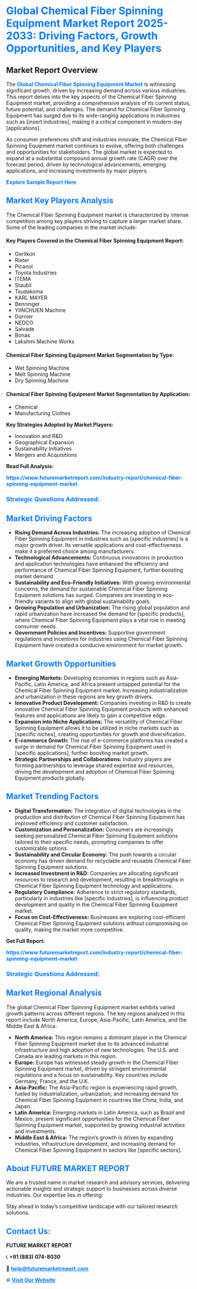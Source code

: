 <h1 style="color: #007BFF;">Global Chemical Fiber Spinning Equipment Market Report 2025-2033: Driving Factors, Growth Opportunities, and Key Players</h1>

<section id="overview">
<h2>Market Report Overview</h2>
<p>The <a href="https://www.futuremarketreport.com/industry-report/chemical-fiber-spinning-equipment-market" style="color: #007BFF; text-decoration: none;"><strong>Global Chemical Fiber Spinning Equipment Market</strong></a> is witnessing significant growth, driven by increasing demand across various industries. This report delves into the key aspects of the Chemical Fiber Spinning Equipment market, providing a comprehensive analysis of its current status, future potential, and challenges. The demand for Chemical Fiber Spinning Equipment has surged due to its wide-ranging applications in industries such as [insert industries], making it a critical component in modern-day [applications].</p>
<p>As consumer preferences shift and industries innovate, the Chemical Fiber Spinning Equipment market continues to evolve, offering both challenges and opportunities for stakeholders. The global market is expected to expand at a substantial compound annual growth rate (CAGR) over the forecast period, driven by technological advancements, emerging applications, and increasing investments by major players.</p>
</section>

<section id="overview">
<p><a href="https://www.futuremarketreport.com/request-sample/reportId=55043" style="color: #007BFF; text-decoration: none;"><strong>Explore Sample Report Here</strong></a></p>
</section>

<section id="key-players">
<h2 style="color: #007BFF;">Market Key Players Analysis</h2>
<p>The Chemical Fiber Spinning Equipment market is characterized by intense competition among key players striving to capture a larger market share. Some of the leading companies in the market include:</p>
<h4>Key Players Covered in the Chemical Fiber Spinning Equipment Report:</h4>
<ul><li>Oerlikon</li><li>Rieter</li><li>Picanol</li><li>Toyota Industries</li><li>ITEMA</li><li>Staubli</li><li>Tsudakoma</li><li>KARL MAYER</li><li>Benninger</li><li>YIINCHUEN Machine</li><li>Dornier</li><li>NEDCO</li><li>Salvade</li><li>Bonas</li><li>Lakshmi Machine Works</li></ul>
<h4>Chemical Fiber Spinning Equipment Market Segmentation by Type:</h4>
<ul><li>Wet Spinning Machine</li><li>Melt Spinning Machine</li><li>Dry Spinning Machine</li></ul>

<h4>Chemical Fiber Spinning Equipment Market Segmentation by Application:</h4>
<ul><li>Chemical</li><li>Manufacturing Clothes</li></ul>
<p><strong>Key Strategies Adopted by Market Players:</strong></p>
<ul>
<li>Innovation and R&D</li>
<li>Geographical Expansion</li>
<li>Sustainability Initiatives</li>
<li>Mergers and Acquisitions</li>
</ul>
</section>

<section>
<p><strong>Read Full Analysis: </strong></p><a href="https://www.futuremarketreport.com/industry-report/chemical-fiber-spinning-equipment-market" style="color: #007BFF; text-decoration: none;"><strong>https://www.futuremarketreport.com/industry-report/chemical-fiber-spinning-equipment-market</strong></a>
<h3 style="color: #007BFF;">Strategic Questions Addressed:</h3>
</section>

<section id="driving-factors">
<h2 style="color: #007BFF;">Market Driving Factors</h2>
<ul>
<li><strong>Rising Demand Across Industries:</strong> The increasing adoption of Chemical Fiber Spinning Equipment in industries such as [specific industries] is a major growth driver. Its versatile applications and cost-effectiveness make it a preferred choice among manufacturers.</li>
<li><strong>Technological Advancements:</strong> Continuous innovations in production and application technologies have enhanced the efficiency and performance of Chemical Fiber Spinning Equipment, further boosting market demand.</li>
<li><strong>Sustainability and Eco-Friendly Initiatives:</strong> With growing environmental concerns, the demand for sustainable Chemical Fiber Spinning Equipment solutions has surged. Companies are investing in eco-friendly variants to align with global sustainability goals.</li>
<li><strong>Growing Population and Urbanization:</strong> The rising global population and rapid urbanization have increased the demand for [specific products], where Chemical Fiber Spinning Equipment plays a vital role in meeting consumer needs.</li>
<li><strong>Government Policies and Incentives:</strong> Supportive government regulations and incentives for industries using Chemical Fiber Spinning Equipment have created a conducive environment for market growth.</li>
</ul>
</section>

<section id="growth-opportunities">
<h2 style="color: #007BFF;">Market Growth Opportunities</h2>
<ul>
<li><strong>Emerging Markets:</strong> Developing economies in regions such as Asia-Pacific, Latin America, and Africa present untapped potential for the Chemical Fiber Spinning Equipment market. Increasing industrialization and urbanization in these regions are key growth drivers.</li>
<li><strong>Innovative Product Development:</strong> Companies investing in R&D to create innovative Chemical Fiber Spinning Equipment products with enhanced features and applications are likely to gain a competitive edge.</li>
<li><strong>Expansion into Niche Applications:</strong> The versatility of Chemical Fiber Spinning Equipment allows it to be utilized in niche markets such as [specific niches], creating opportunities for growth and diversification.</li>
<li><strong>E-commerce Growth:</strong> The rise of e-commerce platforms has created a surge in demand for Chemical Fiber Spinning Equipment used in [specific applications], further boosting market growth.</li>
<li><strong>Strategic Partnerships and Collaborations:</strong> Industry players are forming partnerships to leverage shared expertise and resources, driving the development and adoption of Chemical Fiber Spinning Equipment products globally.</li>
</ul>
</section>

<section id="trending-factors">
<h2 style="color: #007BFF;">Market Trending Factors</h2>
<ul>
<li><strong>Digital Transformation:</strong> The integration of digital technologies in the production and distribution of Chemical Fiber Spinning Equipment has improved efficiency and customer satisfaction.</li>
<li><strong>Customization and Personalization:</strong> Consumers are increasingly seeking personalized Chemical Fiber Spinning Equipment solutions tailored to their specific needs, prompting companies to offer customizable options.</li>
<li><strong>Sustainability and Circular Economy:</strong> The push towards a circular economy has driven demand for recyclable and reusable Chemical Fiber Spinning Equipment solutions.</li>
<li><strong>Increased Investment in R&D:</strong> Companies are allocating significant resources to research and development, resulting in breakthroughs in Chemical Fiber Spinning Equipment technology and applications.</li>
<li><strong>Regulatory Compliance:</strong> Adherence to strict regulatory standards, particularly in industries like [specific industries], is influencing product development and quality in the Chemical Fiber Spinning Equipment market.</li>
<li><strong>Focus on Cost-Effectiveness:</strong> Businesses are exploring cost-efficient Chemical Fiber Spinning Equipment solutions without compromising on quality, making the market more competitive.</li>
</ul>
</section>

<section>
<p><strong>Get Full Report: </strong></p><a href="https://www.futuremarketreport.com/industry-report/chemical-fiber-spinning-equipment-market" style="color: #007BFF; text-decoration: none;"><strong>https://www.futuremarketreport.com/industry-report/chemical-fiber-spinning-equipment-market</strong></a>
<h3 style="color: #007BFF;">Strategic Questions Addressed:</h3>
</section>


<section id="regional-analysis">
<h2 style="color: #007BFF;">Market Regional Analysis</h2>
<p>The global Chemical Fiber Spinning Equipment market exhibits varied growth patterns across different regions. The key regions analyzed in this report include North America, Europe, Asia-Pacific, Latin America, and the Middle East & Africa:</p>
<ul>
<li><strong>North America:</strong> This region remains a dominant player in the Chemical Fiber Spinning Equipment market due to its advanced industrial infrastructure and high adoption of new technologies. The U.S. and Canada are leading markets in this region.</li>
<li><strong>Europe:</strong> Europe has witnessed steady growth in the Chemical Fiber Spinning Equipment market, driven by stringent environmental regulations and a focus on sustainability. Key countries include Germany, France, and the U.K.</li>
<li><strong>Asia-Pacific:</strong> The Asia-Pacific region is experiencing rapid growth, fueled by industrialization, urbanization, and increasing demand for Chemical Fiber Spinning Equipment in countries like China, India, and Japan.</li>
<li><strong>Latin America:</strong> Emerging markets in Latin America, such as Brazil and Mexico, present significant opportunities for the Chemical Fiber Spinning Equipment market, supported by growing industrial activities and investments.</li>
<li><strong>Middle East & Africa:</strong> The region’s growth is driven by expanding industries, infrastructure development, and increasing demand for Chemical Fiber Spinning Equipment in sectors like [specific sectors].</li>
</ul>
</section>

<footer>
<h2 style="color: #007BFF;">About FUTURE MARKET REPORT</h2>
<p>We are a trusted name in market research and advisory services, delivering actionable insights and strategic support to businesses across diverse industries. Our expertise lies in offering:</p>

<p>Stay ahead in today’s competitive landscape with our tailored research solutions.</p>

<h2 style="color: #007BFF;">Contact Us:</h2>
<p><strong>FUTURE MARKET REPORT</strong></p>
<p>📞 <strong>+91 (883) 074-8030</strong></p>
<p>📧 <strong><a href="mailto:help@futuremarketreport.com" style="color: #007BFF;">help@futuremarketreport.com</a></strong></p>
<p>🌐 <strong><a href="https://www.futuremarketreport.com/" style="color: #007BFF;">Visit Our Website</a></strong></p>
</footer>